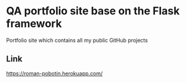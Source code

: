 # QA portfolio site base on the Flask framework
Portfolio site which contains all my public GitHub projects
## Link
https://roman-pobotin.herokuapp.com/
